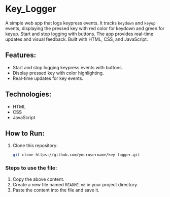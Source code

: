 # Key_Logger
A simple web app that logs keypress events. It tracks `keydown` and `keyup` events, displaying the pressed key with red color for keydown and green for keyup. Start and stop logging with buttons. The app provides real-time updates and visual feedback. Built with HTML, CSS, and JavaScript.

## Features:
- Start and stop logging keypress events with buttons.
- Display pressed key with color highlighting.
- Real-time updates for key events.

## Technologies:
- HTML
- CSS
- JavaScript

## How to Run:
1. Clone this repository:
   ```bash
   git clone https://github.com/yourusername/key-logger.git

### Steps to use the file:
1. Copy the above content.
2. Create a new file named `README.md` in your project directory.
3. Paste the content into the file and save it.

